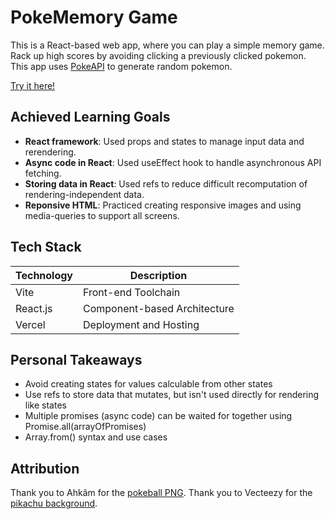# PokeMemory Game

This is a React-based web app, where you can play a simple memory game. Rack up high scores by avoiding clicking a previously clicked pokemon. This app uses [PokeAPI](https://pokeapi.co/) to generate random pokemon.

[Try it here!](https://memory-card-hazel-theta.vercel.app/)

## Achieved Learning Goals
* **React framework**: Used props and states to manage input data and rerendering.
* **Async code in React**: Used useEffect hook to handle asynchronous API fetching.
* **Storing data in React**: Used refs to reduce difficult recomputation of rendering-independent data.
* **Reponsive HTML**: Practiced creating responsive images and using media-queries to support all screens.

## Tech Stack

| Technology      | Description                                      |
|------------------|--------------------------------------------------|
| Vite             | Front-end Toolchain|
| React.js         | Component-based Architecture |
| Vercel           | Deployment and Hosting       |

## Personal Takeaways
* Avoid creating states for values calculable from other states
* Use refs to store data that mutates, but isn't used directly for rendering like states
* Multiple promises (async code) can be waited for together using Promise.all(arrayOfPromises)
* Array.from() syntax and use cases

## Attribution

Thank you to Ahkâm for the [pokeball PNG](https://www.freeiconspng.com/img/45332).
Thank you to Vecteezy for the [pikachu background](https://www.vecteezy.com/free-vector/pokemon-background).